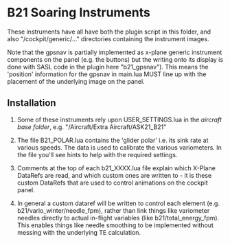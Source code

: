 # B21 Soaring Instruments

These instruments have all have both the plugin script in this folder, and also
"<aircraft>/cockpit/generic/..." directories containing the instrument images.

Note that the gpsnav is partially implemented as x-plane
generic instrument components on the panel (e.g. the buttons) but the writing onto
its display is done with SASL code in the plugin here "b21_gpsnav"). This means the
'position' information for the gpsnav in main.lua MUST line up with the placement of
the underlying image on the panel.

## Installation

1. Some of these instruments rely upon USER_SETTINGS.lua in the *aircraft base folder*, e.g.
"<X-Plane>/Aircraft/Extra Aircraft/ASK21_B21"

2. The file B21_POLAR.lua contains the 'glider polar' i.e. its sink rate at various speeds. The
data is used to calibrate the various variometers. In the file you'll see hints to help
with the required settings.

3. Comments at the top of each b21_XXXX.lua file explain which X-Plane DataRefs are read, and 
which custom ones are written to - it is these custom DataRefs that are used to control
animations on the cockpit panel. 

4. In general a custom dataref will be written to control each
element (e.g. b21/vario_winter/needle_fpm), rather than link things like variometer needles
directly to actual in-flight variables (like b21/total_energy_fpm). This enables things like
needle smoothing to be implemented without messing with the underlying TE calculation.
